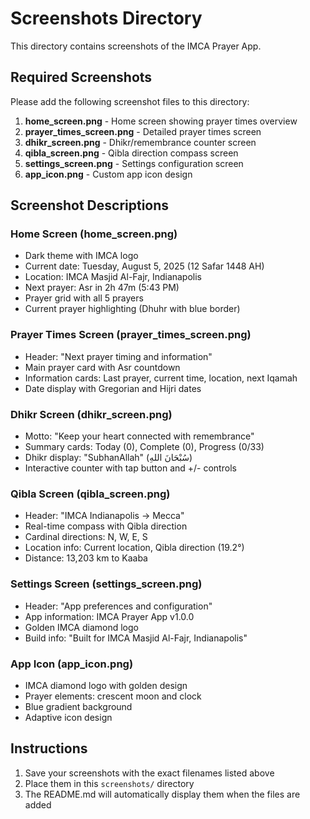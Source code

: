 # Screenshots Directory

This directory contains screenshots of the IMCA Prayer App.

## Required Screenshots

Please add the following screenshot files to this directory:

1. **home_screen.png** - Home screen showing prayer times overview
2. **prayer_times_screen.png** - Detailed prayer times screen
3. **dhikr_screen.png** - Dhikr/remembrance counter screen
4. **qibla_screen.png** - Qibla direction compass screen
5. **settings_screen.png** - Settings configuration screen
6. **app_icon.png** - Custom app icon design

## Screenshot Descriptions

### Home Screen (home_screen.png)
- Dark theme with IMCA logo
- Current date: Tuesday, August 5, 2025 (12 Safar 1448 AH)
- Location: IMCA Masjid Al-Fajr, Indianapolis
- Next prayer: Asr in 2h 47m (5:43 PM)
- Prayer grid with all 5 prayers
- Current prayer highlighting (Dhuhr with blue border)

### Prayer Times Screen (prayer_times_screen.png)
- Header: "Next prayer timing and information"
- Main prayer card with Asr countdown
- Information cards: Last prayer, current time, location, next Iqamah
- Date display with Gregorian and Hijri dates

### Dhikr Screen (dhikr_screen.png)
- Motto: "Keep your heart connected with remembrance"
- Summary cards: Today (0), Complete (0), Progress (0/33)
- Dhikr display: "SubhanAllah" (سُبْحَانَ اللهِ)
- Interactive counter with tap button and +/- controls

### Qibla Screen (qibla_screen.png)
- Header: "IMCA Indianapolis → Mecca"
- Real-time compass with Qibla direction
- Cardinal directions: N, W, E, S
- Location info: Current location, Qibla direction (19.2°)
- Distance: 13,203 km to Kaaba

### Settings Screen (settings_screen.png)
- Header: "App preferences and configuration"
- App information: IMCA Prayer App v1.0.0
- Golden IMCA diamond logo
- Build info: "Built for IMCA Masjid Al-Fajr, Indianapolis"

### App Icon (app_icon.png)
- IMCA diamond logo with golden design
- Prayer elements: crescent moon and clock
- Blue gradient background
- Adaptive icon design

## Instructions

1. Save your screenshots with the exact filenames listed above
2. Place them in this `screenshots/` directory
3. The README.md will automatically display them when the files are added 